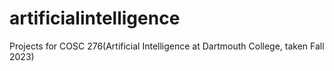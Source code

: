 # artificialintelligence
Projects for COSC 276(Artificial Intelligence at Dartmouth College, taken Fall 2023)
